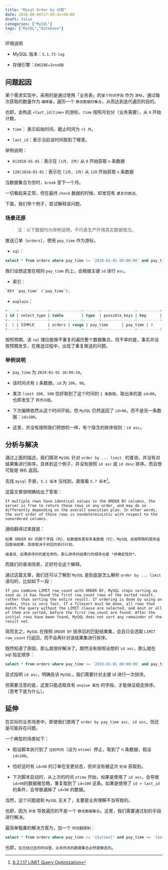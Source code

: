 ```yaml
---
title: "Mysql Order by 问题"
date: 2018-08-06T17:49:41+08:00
draft: false
categories: ["MySQL"]
tags: ["MySQL","Database"]
---
```



环境说明

* MySQL 版本：`5.1.73-log`

* 存储引擎：` ENGINE=InnoDB `

## 问题起因

某个需求实现中，采用的是通过使用「业务表」的`某个时间字段` 作为 `游标`，通过每次获取的数量作为 `偏移量`，遍历一个 `静态数据的集合`，从而达到迭代遍历的目的。

也即，会构造 `<last_id|time>` 的游标，`time` 按照月划分（业务需要），从 `0` 开始计数。

* `time`： 表示起始时间，截止时间为 `+1 月`。

* `last_id`：表示当前该时间取到了哪里。

举例说明：

* `0|2018-01-01`：表示在 `[1月, 2月)` 从 `0` 开始获取 `n` 条数据

* `128|2018-01-01`：表示在 `[1月, 2月)` 从 `128` 开始获取 `n` 条数据

当数据集合为空时，`break` 至下一个月。

一切看起来正常，但在最终 `check` 数据的时候，却发现有 *`重复的推送`*。

下面，我们举个例子，尝试解释该问题。

### 场景还原

> 注：以下数据均为举例说明，不代表生产环境真实数据情况。

推送订单（`orders`），使用 `pay_time` 作为游标。

* `sql`：

``` sql
select * from orders where pay_time >= '2018-01-01 00:00:00' and pay_time <= '2018-01-31 23:59:59' order by pay_time asc limit 100, 500

```
我们设想这里在相同 `pay_time` 的上，会根据主键 `id` 进行 `asc`。

* 索引：

```sql
`KEY `pay_time` (`pay_time`),
```
* `explain`：

```sql
+----+-------------+--------------+-------+---------------+----------+---------+------+-------+-------------+
| id | select_type | table        | type  | possible_keys | key      | key_len | ref  | rows  | Extra       |
+----+-------------+--------------+-------+---------------+----------+---------+------+-------+-------------+
|  1 | SIMPLE      | orders | range | pay_time      | pay_time | 9       | NULL | 57420 | Using where |
+----+-------------+--------------+-------+---------------+----------+---------+------+-------+-------------+
```
按照预期，该 `sql` 理应能够不重复的遍历整个数据集合。但不幸的是，事实并没按预期发生，在推送过程中，出现了重复推送的问题。

### 举例说明

* `pay_time` 为 `2019-01-01 18:09:34`。

* 该时间点有 `2` 条数据，`id` 为 `100`，`98`。

* 某次 `limit 100, 500` 恰好取到了这个时间的 `1 条数据`，取出来的是 `id=98`，也即发生了 `跨页问题`。

* 下次偏移依然从这个时间开始，但 `MySQL` 仍然返回了 `id=98`，而不是另一条数据：`id=100`。

* 这里，并没有按照我们预想的一样，有个隐含的排序规则：`id asc`。

## 分析与解决

通过上面的描述，我们猜测 `MySQL` 针对 `order by ... limit ` 的查询，并没有对结果集进行排序。具体到这个例子，并没有按照 `id asc` 或 `id desc` 排序。而且很可能是 `随机` 返回。

去找 `mysql` 手册，`5.1 版本` 没找到，直接看 `5.7 版本`[^pa1]。 

这篇文章很明确给出了答案：

```
If multiple rows have identical values in the ORDER BY columns, the server is free to return those rows in any order, and may do so differently depending on the overall execution plan. In other words, the sort order of those rows is nondeterministic with respect to the nonordered columns.

```

通俗翻译过来就是：

```
如果 ORDER BY 的那个字段（列），在数据库里有多条数据（行），MySQL 会按照随机顺序返回查询结果，具体取决于对应的执行计划。

或者说，如果排序的列是无序的，那么排序的结果行的顺序也是 *非确定性的*。
```
而我们的查询场景，正好符合这个解释。

通过这篇文章，我们还可以了解到 `MySQL` 是到底是怎么解析 `order by ... limit` 语句的，比如如下一段：

```
If you combine LIMIT row_count with ORDER BY, MySQL stops sorting as soon as it has found the first row_count rows of the sorted result, rather than sorting the entire result. If ordering is done by using an index, this is very fast. If a filesort must be done, all rows that match the query without the LIMIT clause are selected, and most or all of them are sorted, before the first row_count are found. After the initial rows have been found, MySQL does not sort any remainder of the result set.

```

简而言之，`MySQL` 在按照 `ORDER BY` 排序后的匹配结果集，会且只会选取 `LIMIT row_count` 行返回，而不会再针对该结果集进行排序。


既然知道了原因，那么就很好解决了。既然没有按照设想的 `id asc`，那么就在 sql 指定顺序：

``` sql
select * from orders where pay_time >= '2018-01-01 00:00:00' and pay_time <= '2018-01-31 23:59:59' order by pay_time asc, id asc limit 100, 500

```
显式指明 `id asc`，明确告诉 `MySQL`，我们需要针对主键 id 进行一次排序。

但需要注意的是，这里只能选取具有 `unqiue 属性` 的字段，才能保证稳定排序。（思考下是为什么）。

## 延伸

在实际的业务场景中，即便我们使用了 `order by pay_time asc, id asc`，但还是可能存在问题。

一个典型的场景如下：

* 假设脚本执行到了 `当前时间`（设为 `etime`）停止，取到了 n 条数据，假设 `id=100`。

* 恰好这时有 `id=98` 的订单在变更状态，但并没有被这次 `轮询` 获取到。

* 下次脚本启动时，从上次的时间 `etime` 开始，如果是使用了 `id asc`，会导致 `id=98`的数据被忽略，重复取到了 `id=100` 这条。如果是使用了 `id > last_id` 的条件，会导致漏掉了 `id=98` 的数据。

当然，这个问题就和 `MySQL` 无关了，主要是业务理解不当导致的。

也即，因为 `并发` 导致遍历的不是一个 `静态数据集合`。这里，我们需要通过别的手段进行解决。

最简单粗暴的解决方案为，加一个 `时间戳限制`：

``` sql
select * from orders where pay_time >= '{$stime}' and pay_time <= '{$etime} and pay_time <= '{30秒之前}' order by pay_time asc, id asc limit 100, 500

```

也即，`在已经过去的时间里，业务终态的数据集合必然是静态的`。


[^pa1]: [8.2.1.17 LIMIT Query Optimization](https://dev.mysql.com/doc/refman/5.7/en/limit-optimization.html)

